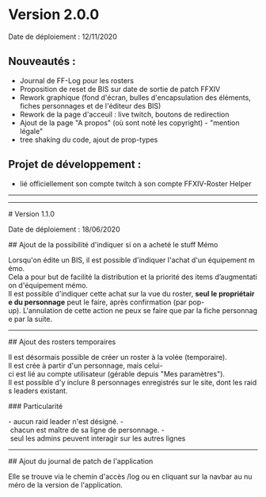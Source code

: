 # Version 2.0.0

Date de déploiement : 12/11/2020

## Nouveautés :

- Journal de FF-Log pour les rosters
- Proposition de reset de BIS sur date de sortie de patch FFXIV
- Rework graphique (fond d'écran, bulles d'encapsulation des éléments, fiches personnages et de l'éditeur des BIS)
- Rework de la page d'acceuil : live twitch, boutons de redirection
- Ajout de la page "A propos" (où sont noté les copyright) - "mention légale"
- tree shaking du code, ajout de prop-types

## Projet de développement :

- lié officiellement son compte twitch à son compte FFXIV-Roster Helper

---

---

# Version 1.1.0

Date de déploiement : 18/06/2020

## Ajout de la possibilité d'indiquer si on a acheté le stuff Mémo

Lorsqu'on édite un BIS, il est possible d'indiquer l'achat d'un équipement mémo.
Cela a pour but de facilité la distribution et la priorité des items d’augmentation d'équipement mémo.
Il est possible d'indiquer cette achat sur la vue du roster, **seul le propriétaire du personnage** peut le faire, après confirmation (par pop-up). L'annulation de cette action ne peux se faire que par la fiche personnage par la suite.

---

## Ajout des rosters temporaires

Il est désormais possible de créer un roster à la volée (temporaire).
Il est crée à partir d'un personnage, mais celui-ci est lié au compte utilisateur (gérable depuis "Mes paramètres").
Il est possible d'y inclure 8 personnages enregistrés sur le site, dont les raids leaders existant.

### Particularité

- aucun raid leader n'est désigné.
- chacun est maître de sa ligne de personnage.
- seul les admins peuvent interagir sur les autres lignes

---

## Ajout du journal de patch de l'application

Elle se trouve via le chemin d'accès /log ou en cliquant sur la navbar au numéro de la version de l'application.
